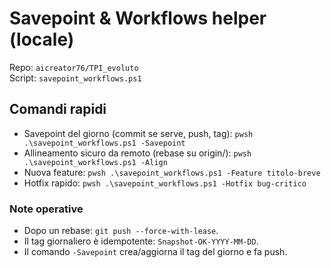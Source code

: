 ﻿# Savepoint & Workflows helper (locale)

Repo: `aicreator76/TPI_evoluto`  
Script: `savepoint_workflows.ps1`

## Comandi rapidi
- Savepoint del giorno (commit se serve, push, tag): `pwsh .\savepoint_workflows.ps1 -Savepoint`
- Allineamento sicuro da remoto (rebase su origin/<branch>): `pwsh .\savepoint_workflows.ps1 -Align`
- Nuova feature: `pwsh .\savepoint_workflows.ps1 -Feature titolo-breve`
- Hotfix rapido: `pwsh .\savepoint_workflows.ps1 -Hotfix bug-critico`

### Note operative
- Dopo un rebase: `git push --force-with-lease`.
- Il tag giornaliero è idempotente: `Snapshot-OK-YYYY-MM-DD`.
- Il comando `-Savepoint` crea/aggiorna il tag del giorno e fa push.
